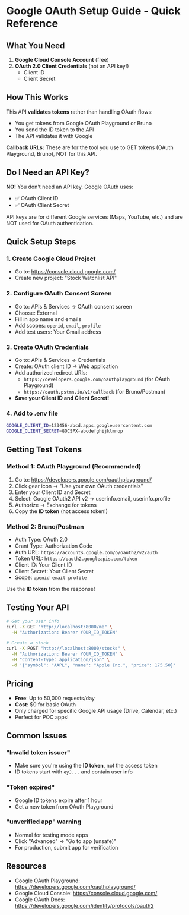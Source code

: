 # Google OAuth Setup Guide - Quick Reference

## What You Need

1. **Google Cloud Console Account** (free)
2. **OAuth 2.0 Client Credentials** (not an API key!)
   - Client ID
   - Client Secret

## How This Works

This API **validates tokens** rather than handling OAuth flows:
- You get tokens from Google OAuth Playground or Bruno
- You send the ID token to the API
- The API validates it with Google

**Callback URLs:** These are for the tool you use to GET tokens (OAuth Playground, Bruno), NOT for this API.

## Do I Need an API Key?

**NO!** You don't need an API key. Google OAuth uses:
- ✅ OAuth Client ID
- ✅ OAuth Client Secret

API keys are for different Google services (Maps, YouTube, etc.) and are NOT used for OAuth authentication.

## Quick Setup Steps

### 1. Create Google Cloud Project
- Go to: https://console.cloud.google.com/
- Create new project: "Stock Watchlist API"

### 2. Configure OAuth Consent Screen
- Go to: APIs & Services → OAuth consent screen
- Choose: External
- Fill in app name and emails
- Add scopes: `openid`, `email`, `profile`
- Add test users: Your Gmail address

### 3. Create OAuth Credentials
- Go to: APIs & Services → Credentials
- Create: OAuth client ID → Web application
- Add authorized redirect URIs:
  - `https://developers.google.com/oauthplayground` (for OAuth Playground)
  - `https://oauth.pstmn.io/v1/callback` (for Bruno/Postman)
- **Save your Client ID and Client Secret!**

### 4. Add to .env file
```bash
GOOGLE_CLIENT_ID=123456-abcd.apps.googleusercontent.com
GOOGLE_CLIENT_SECRET=GOCSPX-abcdefghijklmnop
```

## Getting Test Tokens

### Method 1: OAuth Playground (Recommended)
1. Go to: https://developers.google.com/oauthplayground/
2. Click gear icon → "Use your own OAuth credentials"
3. Enter your Client ID and Secret
4. Select: Google OAuth2 API v2 → userinfo.email, userinfo.profile
5. Authorize → Exchange for tokens
6. Copy the **ID token** (not access token!)

### Method 2: Bruno/Postman
- Auth Type: OAuth 2.0
- Grant Type: Authorization Code
- Auth URL: `https://accounts.google.com/o/oauth2/v2/auth`
- Token URL: `https://oauth2.googleapis.com/token`
- Client ID: Your Client ID
- Client Secret: Your Client Secret
- Scope: `openid email profile`

Use the **ID token** from the response!

## Testing Your API

```bash
# Get your user info
curl -X GET "http://localhost:8000/me" \
  -H "Authorization: Bearer YOUR_ID_TOKEN"

# Create a stock
curl -X POST "http://localhost:8000/stocks" \
  -H "Authorization: Bearer YOUR_ID_TOKEN" \
  -H "Content-Type: application/json" \
  -d '{"symbol": "AAPL", "name": "Apple Inc.", "price": 175.50}'
```

## Pricing

- **Free**: Up to 50,000 requests/day
- **Cost**: $0 for basic OAuth
- Only charged for specific Google API usage (Drive, Calendar, etc.)
- Perfect for POC apps!

## Common Issues

### "Invalid token issuer"
- Make sure you're using the **ID token**, not the access token
- ID tokens start with `eyJ...` and contain user info

### "Token expired"
- Google ID tokens expire after 1 hour
- Get a new token from OAuth Playground

### "unverified app" warning
- Normal for testing mode apps
- Click "Advanced" → "Go to app (unsafe)"
- For production, submit app for verification

## Resources

- Google OAuth Playground: https://developers.google.com/oauthplayground/
- Google Cloud Console: https://console.cloud.google.com/
- Google OAuth Docs: https://developers.google.com/identity/protocols/oauth2
